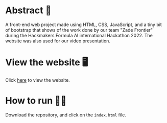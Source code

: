 # Abstract 📝
A front-end web project made using HTML, CSS, JavaScript, and a tiny bit of bootstrap that shows of the work done by our team "Zade Frontier" during the Hackmakers Formula AI international Hackathon 2022. The website was also used for our video presentation.

# View the website 🖥
Click <a href="formulaaihack2022zadefrontier.netlify.app">here</a> to view the website.

# How to run 👨‍💻
Download the repository, and click on the `index.html` file.
